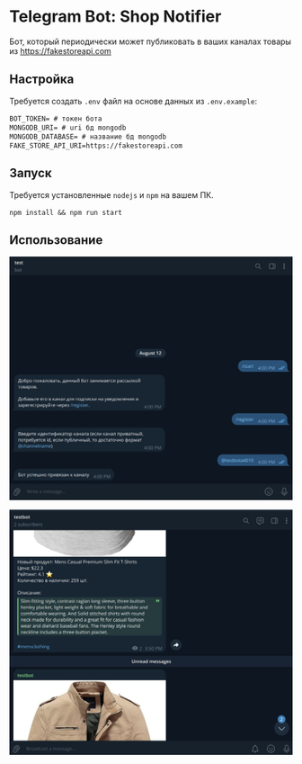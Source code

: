 # Telegram Bot: Shop Notifier

Бот, который периодически может публиковать в ваших каналах товары из https://fakestoreapi.com

## Настройка
Требуется создать `.env` файл на основе данных из `.env.example`:
```text
BOT_TOKEN= # токен бота
MONGODB_URI= # uri бд mongodb
MONGODB_DATABASE= # название бд mongodb
FAKE_STORE_API_URI=https://fakestoreapi.com
```

## Запуск
Требуется установленные `nodejs` и `npm` на вашем ПК.
```shell
npm install && npm run start
```

## Использование

![Пример применения 1](usage-1.jpg)


![Пример применения 2](usage-2.jpg)